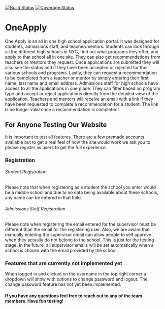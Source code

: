 [![Build Status](https://travis-ci.com/gcivil-nyu-org/fall2019-cs-gy-6063-team-three.svg?token=yyca6Ge1fiYMH6L3hgsb&branch=master)](https://travis-ci.com/gcivil-nyu-org/fall2019-cs-gy-6063-team-three)
[![Coverage Status](https://coveralls.io/repos/github/gcivil-nyu-org/fall2019-cs-gy-6063-team-three/badge.svg?branch=master)](https://coveralls.io/github/gcivil-nyu-org/fall2019-cs-gy-6063-team-three?branch=master)

# OneApply
One Apply is an all in one high school application portal. It was designed for students, admissions staff, and teacher/mentors. 
Students can look through all the different high schools in NYC, find out what programs they offer, and apply to that school all in one site. They can also get recommendations from teachers or mentors they request. Once applications are submitted they will also see the status and if they have been accepted or rejected for their various schools and programs. Lastly, they can request a recommendation to be completed from a teacher or mentor by simply entering their first name, last name and email address.
Admissions staff for high schools have access to all the applications in one place. They can filter based on program type and accept or reject applications directly from the detailed view of the application.
Teachers and mentors will receive an email with a link if they have been requested to complete a recommendation for a student. The link is no longer valid once a recommendation is completed!


## For Anyone Testing Our Website
It is important to test all features. There are a few premade accounts available but to get a real feel of how the site would work we ask you to please register as users to get the full experience. 

### Registration
###### Student Registration
Please note that when registering as a student the school you enter would be a middle school and due to no data being available about these schools, any name can be entered in that field.

###### Admissions Staff Registration
Please note when registering the email entered for the supervisor must be different than the email for the registering user.
Also, we are aware that manually entering the supervisor email can allow people to self approve when they actually do not belong to the school. This is just for the testing stage. In the future, all supervisor emails will be set automatically when a school is chosen with the email provided by the school. 

### Features that are currently not implemented yet
When logged in and clicked on the username in the top right corner a dropdown will show with options to change password and logout. The change password feature has not yet been implemented. 

#### If you have any questions feel free to reach out to any of the team members. Have fun testing!
